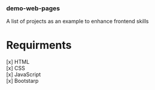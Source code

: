 ### demo-web-pages 
A list of projects as an example to enhance frontend skills
# Requirments
 [x] HTML <br>
 [x] CSS <br>
 [x] JavaScript <br>
 [x] Bootstarp
